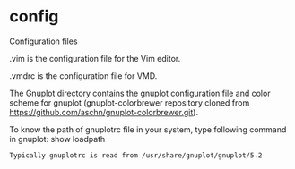 # config
Configuration files

.vim is the configuration file for the Vim editor.

.vmdrc is the configuration file for VMD.

The Gnuplot directory contains the gnuplot configuration file and color scheme for gnuplot (gnuplot-colorbrewer repository cloned from https://github.com/aschn/gnuplot-colorbrewer.git).

To know the path of gnuplotrc file in your system, type following command in gnuplot: show loadpath

	
	Typically gnuplotrc is read from /usr/share/gnuplot/gnuplot/5.2
